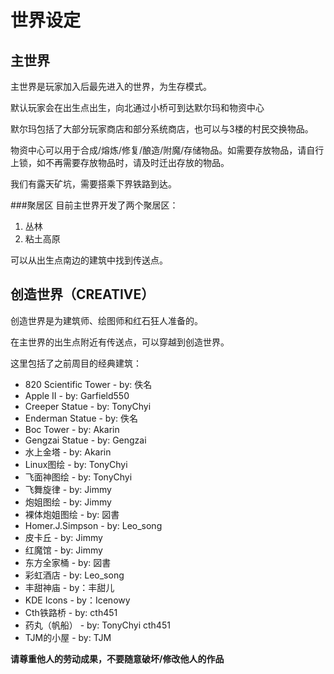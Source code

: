 # 世界设定
## 主世界
主世界是玩家加入后最先进入的世界，为生存模式。

默认玩家会在出生点出生，向北通过小桥可到达默尔玛和物资中心

默尔玛包括了大部分玩家商店和部分系统商店，也可以与3楼的村民交换物品。

物资中心可以用于合成/熔炼/修复/酿造/附魔/存储物品。如需要存放物品，请自行上锁，如不再需要存放物品时，请及时迁出存放的物品。

我们有露天矿坑，需要搭乘下界铁路到达。

###聚居区
目前主世界开发了两个聚居区：

1. 丛林
2. 粘土高原

可以从出生点南边的建筑中找到传送点。

## 创造世界（CREATIVE）
创造世界是为建筑师、绘图师和红石狂人准备的。

在主世界的出生点附近有传送点，可以穿越到创造世界。

这里包括了之前周目的经典建筑：

* 820 Scientific Tower - by: 佚名
* Apple II - by: Garfield550
* Creeper Statue - by: TonyChyi
* Enderman Statue - by: 佚名
* Boc Tower - by: Akarin
* Gengzai Statue - by: Gengzai
* 水上金塔 - by: Akarin
* Linux图绘 - by: TonyChyi
* 飞面神图绘 - by: TonyChyi
* 飞舞旋律 - by: Jimmy
* 炮姐图绘 - by: Jimmy
* 裸体炮姐图绘 - by: 図書
* Homer.J.Simpson - by: Leo_song
* 皮卡丘 - by: Jimmy
* 红魔馆 - by: Jimmy
* 东方全家桶 - by: 図書
* 彩虹酒店 - by: Leo_song
* 丰甜神庙 - by：丰甜儿
* KDE Icons - by：Icenowy
* Cth铁路桥 - by: cth451
* 药丸（帆船） - by: TonyChyi cth451
* TJM的小屋 - by: TJM

**请尊重他人的劳动成果，不要随意破坏/修改他人的作品**
